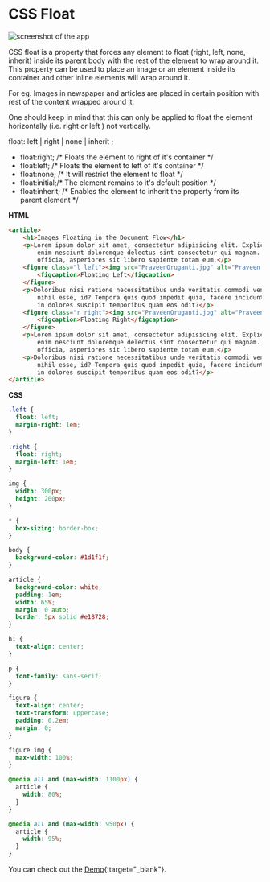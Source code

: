 


# CSS Float

![screenshot of the app](https://raw.githubusercontent.com/praveenorugantitech/praveenorugantitech-express-js/master/tech.PNG)

CSS float is a property that forces any element to float (right, left, none, inherit) inside its parent body with the rest of the element to wrap around it. This property can be used to place an image or an element inside its container and other inline elements will wrap around it.

For eg. Images in newspaper and articles are placed in certain position with rest of the content wrapped around it.

One should keep in mind that this can only be applied to float the element horizontally (i.e. right or left ) not vertically.

float: left | right | none | inherit ;

- float:right;  /* Floats the element to right of it's container */
- float:left;   /*  Floats the element to left of it's container */
- float:none;   /*  It will restrict the element to float */
- float:initial;/*  The element remains to it's default position */
- float:inherit; /*  Enables the element to inherit the property from its parent element */

**HTML**

```HTML
<article>
    <h1>Images Floating in the Document Flow</h1>
    <p>Lorem ipsum dolor sit amet, consectetur adipisicing elit. Explicabo sequi veniam ea
        enim nesciunt doloremque delectus sint consectetur qui magnam. Recusandae, hic quidem
        officia, asperiores sit libero sapiente totam eum.</p>
    <figure class="l left"><img src="PraveenOruganti.jpg" alt="Praveen Oruganti">
        <figcaption>Floating Left</figcaption>
    </figure>
    <p>Doloribus nisi ratione necessitatibus unde veritatis commodi veniam quas eaque fugiat
        nihil esse, id? Tempora quis quod impedit quia, facere incidunt, voluptatum dicta
        in dolores suscipit temporibus quam eos odit?</p>
    <figure class="r right"><img src="PraveenOruganti.jpg" alt="Praveen Oruganti">
        <figcaption>Floating Right</figcaption>
    </figure>
    <p>Lorem ipsum dolor sit amet, consectetur adipisicing elit. Explicabo sequi veniam ea
        enim nesciunt doloremque delectus sint consectetur qui magnam. Recusandae, hic quidem
        officia, asperiores sit libero sapiente totam eum.</p>
    <p>Doloribus nisi ratione necessitatibus unde veritatis commodi veniam quas eaque fugiat
        nihil esse, id? Tempora quis quod impedit quia, facere incidunt, voluptatum dicta
        in dolores suscipit temporibus quam eos odit?</p>
</article>
```

**CSS**

```CSS
.left {
  float: left;
  margin-right: 1em;
}

.right {
  float: right;
  margin-left: 1em;
}

img {
  width: 300px;
  height: 200px;
}

* {
  box-sizing: border-box;
}

body {
  background-color: #1d1f1f;
}

article {
  background-color: white;
  padding: 1em;
  width: 65%;
  margin: 0 auto;
  border: 5px solid #e18728;
}

h1 {
  text-align: center;
}

p {
  font-family: sans-serif;
}

figure {
  text-align: center;
  text-transform: uppercase;
  padding: 0.2em;
  margin: 0;
}

figure img {
  max-width: 100%;
}

@media all and (max-width: 1100px) {
  article {
    width: 80%;
  }
}

@media all and (max-width: 950px) {
  article {
    width: 95%;
  }
}

```

You can check out the [Demo](https://praveenorugantitech.github.io/praveenorugantitech-css/11_Float/Demo){:target="_blank"}.




